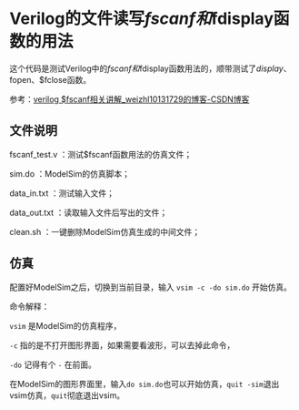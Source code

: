# Verilog的文件读写$fscanf和$fdisplay函数的用法

这个代码是测试Verilog中的$fscanf和$fdisplay函数用法的，顺带测试了$display、$fopen、$fclose函数。

参考：[verilog $fscanf相关讲解_weizhl10131729的博客-CSDN博客](https://blog.csdn.net/weizhl10131729/article/details/78556489)

## 文件说明

fscanf_test.v   ：测试$fscanf函数用法的仿真文件；

sim.do          ：ModelSim的仿真脚本；

data_in.txt     ：测试输入文件；

data_out.txt    ：读取输入文件后写出的文件；

clean.sh        ：一键删除ModelSim仿真生成的中间文件；

## 仿真

配置好ModelSim之后，切换到当前目录，输入 `vsim -c -do sim.do` 开始仿真。

命令解释：

`vsim` 是ModelSim的仿真程序，

`-c` 指的是不打开图形界面，如果需要看波形，可以去掉此命令，

`-do` 记得有个 `-` 在前面。

在ModelSim的图形界面里，输入`do sim.do`也可以开始仿真，`quit -sim`退出vsim仿真，`quit`彻底退出vsim。

